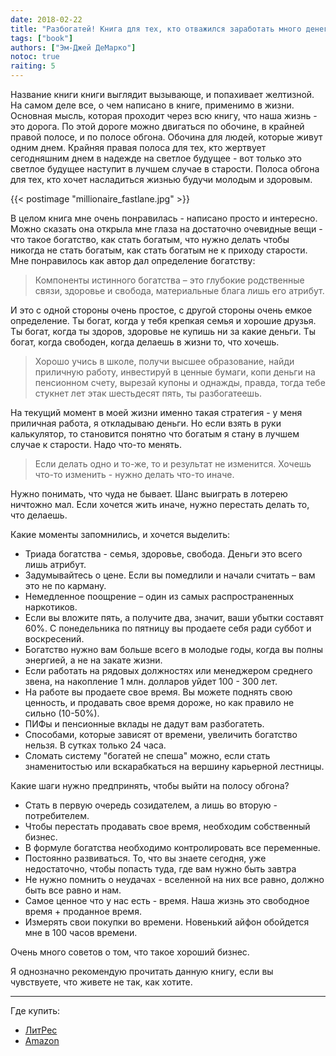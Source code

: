 ```yaml
---
date: 2018-02-22
title: "Разбогатей! Книга для тех, кто отважился заработать много денег и купить себе Феррари или Ламборгини"
tags: ["book"]
authors: ["Эм-Джей ДеМарко"]
notoc: true
raiting: 5
---
```


Название книги книги выглядит вызывающе, и попахивает желтизной. На самом деле все, о чем написано в книге, применимо в жизни.
Основная мысль, которая проходит через всю книгу, что наша жизнь - это дорога. По этой дороге можно двигаться по обочине, в крайней правой полосе, и по полосе обгона.
Обочина для людей, которые живут одним днем. Крайняя правая полоса для тех, кто жертвует сегодняшним днем в надежде на светлое будущее - вот только это светлое будущее наступит в лучшем случае в старости. Полоса обгона для тех, кто хочет насладиться жизнью будучи молодым и здоровым.

<!--more-->

{{< postimage "millionaire_fastlane.jpg" >}}


В целом книга мне очень понравилась - написано просто и интересно. Можно сказать она открыла мне глаза на достаточно очевидные вещи - что такое богатство, как стать богатым, что нужно делать чтобы никогда не стать богатым, как стать богатым не к приходу старости. Мне понравилось как автор дал определение богатству:

> Компоненты истинного богатства – это глубокие родственные связи, здоровье и свобода, материальные блага лишь его атрибут.

И это с одной стороны очень простое, с другой стороны очень емкое определение. Ты богат, когда у тебя крепкая семья и хорошие друзья. Ты богат, когда ты здоров, здоровье не купишь ни за какие деньги. Ты богат, когда свободен, когда делаешь в жизни то, что хочешь.


> Хорошо учись в школе, получи высшее образование, найди приличную работу, инвестируй в ценные бумаги, копи деньги на пенсионном счету, вырезай купоны и однажды, правда, тогда тебе стукнет лет этак шестьдесят пять, ты разбогатеешь.

На текущий момент в моей жизни именно такая стратегия - у меня приличная работа, я откладываю деньги. Но если взять в руки калькулятор, то становится понятно что богатым я стану в лучшем случае к старости. Надо что-то менять.

> Если делать одно и то-же, то и результат не изменится. Хочешь что-то изменить - нужно делать что-то иначе.

Нужно понимать, что чуда не бывает. Шанс выиграть в лотерею ничтожно мал. Если хочется жить иначе, нужно перестать делать то, что делаешь.

Какие моменты запомнились, и хочется выделить:

* Триада богатства - семья, здоровье, свобода. Деньги это всего лишь атрибут.
* Задумывайтесь о цене. Если вы помедлили и начали считать – вам это не по карману.
* Немедленное поощрение – один из самых распространенных наркотиков.
* Если вы вложите пять, а получите два, значит, ваши убытки составят 60%. С понедельника по пятницу вы продаете себя ради суббот и воскресений.
* Богатство нужно вам больше всего в молодые годы, когда вы полны энергией, а не на закате жизни.
* Если работать на рядовых должностях или менеджером среднего звена, на накопление 1 млн. долларов уйдет 100 - 300 лет.
* На работе вы продаете свое время. Вы можете поднять свою ценность, и продавать свое время дороже, но как правило не сильно (10-50%).
* ПИФы и пенсионные вклады не дадут вам разбогатеть.
* Способами, которые зависят от времени, увеличить богатство нельзя. В сутках только 24 часа.
* Сломать систему "богатей не спеша" можно, если стать знаменитостью или вскарабкаться на вершину карьерной лестницы.


Какие шаги нужно предпринять, чтобы выйти на полосу обгона?

* Стать в первую очередь созидателем, а лишь во вторую - потребителем.
* Чтобы перестать продавать свое время, необходим собственный бизнес.
* В формуле богатства необходимо контролировать все переменные.
* Постоянно развиваться. То, что вы знаете сегодня, уже недостаточно, чтобы попасть туда, где вам нужно быть завтра
* Не нужно помнить о неудачах - вселенной на них все равно, должно быть все равно и нам.
* Самое ценное что у нас есть - время. Наша жизнь это свободное время + проданное время.
* Измерять свои покупки во времени. Новенький айфон обойдется мне в 100 часов времени.

Очень много советов о том, что такое хороший бизнес. 

Я однозначно рекомендую прочитать данную книгу, если вы чувствуете, что живете не так, как хотите. 

---

Где купить:

* [ЛитРес](https://www.litres.ru/em-dzhey-demarko/razbogatey-kniga-dlya-teh-kto-otvazhilsya-zarabotat-mnogo-deneg-i-kupit-sebe-ferrari-ili-lamborgini/?action=do_user_ref_discount&lfrom=363932391&ref_key=7f5b12f362af401d4fdeecc06938ad91ec260646544073a7e6c52d2b2c20e0c0)
* [Amazon](http://a.co/cvokF5f)